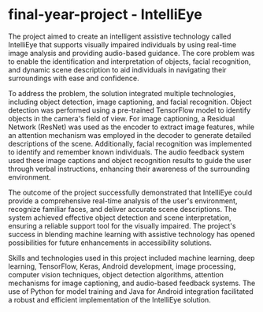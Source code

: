 # final-year-project - IntelliEye

The project aimed to create an intelligent assistive technology called IntelliEye that supports visually impaired individuals by using real-time image analysis and providing audio-based guidance. The core problem was to enable the identification and interpretation of objects, facial recognition, and dynamic scene description to aid individuals in navigating their surroundings with ease and confidence.

To address the problem, the solution integrated multiple technologies, including object detection, image captioning, and facial recognition. Object detection was performed using a pre-trained TensorFlow model to identify objects in the camera's field of view. For image captioning, a Residual Network (ResNet) was used as the encoder to extract image features, while an attention mechanism was employed in the decoder to generate detailed descriptions of the scene. Additionally, facial recognition was implemented to identify and remember known individuals. The audio feedback system used these image captions and object recognition results to guide the user through verbal instructions, enhancing their awareness of the surrounding environment.

The outcome of the project successfully demonstrated that IntelliEye could provide a comprehensive real-time analysis of the user's environment, recognize familiar faces, and deliver accurate scene descriptions. The system achieved effective object detection and scene interpretation, ensuring a reliable support tool for the visually impaired. The project's success in blending machine learning with assistive technology has opened possibilities for future enhancements in accessibility solutions.

Skills and technologies used in this project included machine learning, deep learning, TensorFlow, Keras, Android development, image processing, computer vision techniques, object detection algorithms, attention mechanisms for image captioning, and audio-based feedback systems. The use of Python for model training and Java for Android integration facilitated a robust and efficient implementation of the IntelliEye solution. 
